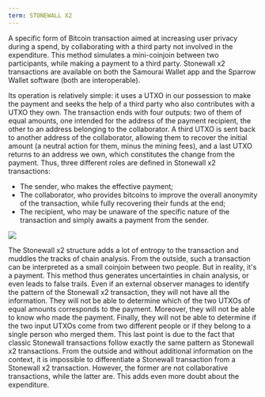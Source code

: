 ```yaml
---
term: STONEWALL X2
---
```


A specific form of Bitcoin transaction aimed at increasing user privacy during a spend, by collaborating with a third party not involved in the expenditure. This method simulates a mini-coinjoin between two participants, while making a payment to a third party. Stonewall x2 transactions are available on both the Samourai Wallet app and the Sparrow Wallet software (both are interoperable).

Its operation is relatively simple: it uses a UTXO in our possession to make the payment and seeks the help of a third party who also contributes with a UTXO they own. The transaction ends with four outputs: two of them of equal amounts, one intended for the address of the payment recipient, the other to an address belonging to the collaborator. A third UTXO is sent back to another address of the collaborator, allowing them to recover the initial amount (a neutral action for them, minus the mining fees), and a last UTXO returns to an address we own, which constitutes the change from the payment. Thus, three different roles are defined in Stonewall x2 transactions:
* The sender, who makes the effective payment;
* The collaborator, who provides bitcoins to improve the overall anonymity of the transaction, while fully recovering their funds at the end;
* The recipient, who may be unaware of the specific nature of the transaction and simply awaits a payment from the sender.

![](../../dictionnaire/assets/3.webp)

The Stonewall x2 structure adds a lot of entropy to the transaction and muddles the tracks of chain analysis. From the outside, such a transaction can be interpreted as a small coinjoin between two people. But in reality, it's a payment. This method thus generates uncertainties in chain analysis, or even leads to false trails. Even if an external observer manages to identify the pattern of the Stonewall x2 transaction, they will not have all the information. They will not be able to determine which of the two UTXOs of equal amounts corresponds to the payment. Moreover, they will not be able to know who made the payment. Finally, they will not be able to determine if the two input UTXOs come from two different people or if they belong to a single person who merged them. This last point is due to the fact that classic Stonewall transactions follow exactly the same pattern as Stonewall x2 transactions. From the outside and without additional information on the context, it is impossible to differentiate a Stonewall transaction from a Stonewall x2 transaction. However, the former are not collaborative transactions, while the latter are. This adds even more doubt about the expenditure.
